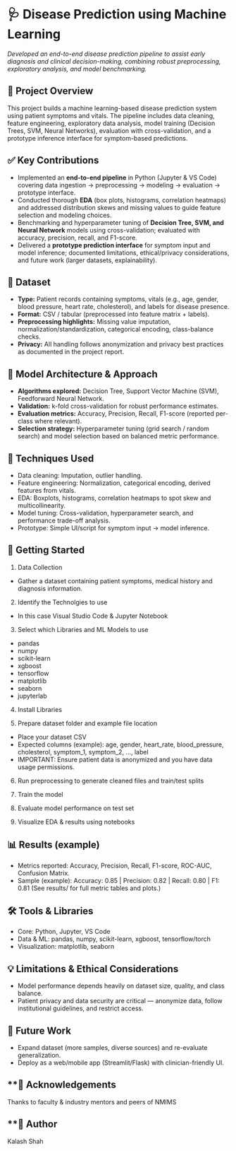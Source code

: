 # **🩺 Disease Prediction using Machine Learning**

*Developed an end-to-end disease prediction pipeline to assist early diagnosis and clinical decision-making, combining robust preprocessing, exploratory analysis, and model benchmarking.*  

## **🔎 Project Overview**
This project builds a machine learning-based disease prediction system using patient symptoms and vitals. The pipeline includes data cleaning, feature engineering, exploratory data analysis, model training (Decision Trees, SVM, Neural Networks), evaluation with cross-validation, and a prototype inference interface for symptom-based predictions.

## **✅ Key Contributions**

- Implemented an **end-to-end pipeline** in Python (Jupyter & VS Code) covering data ingestion → preprocessing → modeling → evaluation → prototype interface.  
- Conducted thorough **EDA** (box plots, histograms, correlation heatmaps) and addressed distribution skews and missing values to guide feature selection and modeling choices.  
- Benchmarking and hyperparameter tuning of **Decision Tree, SVM, and Neural Network** models using cross-validation; evaluated with accuracy, precision, recall, and F1-score.  
- Delivered a **prototype prediction interface** for symptom input and model inference; documented limitations, ethical/privacy considerations, and future work (larger datasets, explainability).

## **📂 Dataset**

- **Type:** Patient records containing symptoms, vitals (e.g., age, gender, blood pressure, heart rate, cholesterol), and labels for disease presence.  
- **Format:** CSV / tabular (preprocessed into feature matrix + labels).  
- **Preprocessing highlights:** Missing value imputation, normalization/standardization, categorical encoding, class-balance checks.  
- **Privacy:** All handling follows anonymization and privacy best practices as documented in the project report.

## **🧠 Model Architecture & Approach**
- **Algorithms explored:** Decision Tree, Support Vector Machine (SVM), Feedforward Neural Network.  
- **Validation:** k-fold cross-validation for robust performance estimates.  
- **Evaluation metrics:** Accuracy, Precision, Recall, F1-score (reported per-class where relevant).  
- **Selection strategy:** Hyperparameter tuning (grid search / random search) and model selection based on balanced metric performance.

## **🧪 Techniques Used**
- Data cleaning: Imputation, outlier handling.  
- Feature engineering: Normalization, categorical encoding, derived features from vitals.  
- EDA: Boxplots, histograms, correlation heatmaps to spot skew and multicollinearity.  
- Model tuning: Cross-validation, hyperparameter search, and performance trade-off analysis.  
- Prototype: Simple UI/script for symptom input → model inference.

## **🚀 Getting Started**

 1) Data Collection
- Gather a dataset containing patient symptoms, medical history and diagnosis information. 

 2) Identify the Technolgies to use
- In this case Visual Studio Code & Jupyter Notebook

 3) Select which Libraries and ML Models to use
- pandas
- numpy
- scikit-learn
- xgboost
- tensorflow       
- matplotlib
- seaborn
- jupyterlab

 4) Install Libraries

 5) Prepare dataset folder and example file location

- Place your dataset CSV 
- Expected columns (example): age, gender, heart_rate, blood_pressure, cholesterol, symptom_1, symptom_2, ..., label
- IMPORTANT: Ensure patient data is anonymized and you have data usage permissions.

 6) Run preprocessing to generate cleaned files and train/test splits

 7) Train the model 

 8) Evaluate model performance on test set

 9) Visualize EDA & results using notebooks

## **📊 Results (example)**

- Metrics reported: Accuracy, Precision, Recall, F1-score, ROC-AUC, Confusion Matrix.
- Sample (example): Accuracy: 0.85 | Precision: 0.82 | Recall: 0.80 | F1: 0.81
(See results/ for full metric tables and plots.)

## **🛠️ Tools & Libraries**

- Core: Python, Jupyter, VS Code
- Data & ML: pandas, numpy, scikit-learn, xgboost, tensorflow/torch
- Visualization: matplotlib, seaborn


## **💡 Limitations & Ethical Considerations**

- Model performance depends heavily on dataset size, quality, and class balance.
- Patient privacy and data security are critical — anonymize data, follow institutional guidelines, and restrict access.

## **🔭 Future Work**

- Expand dataset (more samples, diverse sources) and re-evaluate generalization.
- Deploy as a web/mobile app (Streamlit/Flask) with clinician-friendly UI.


## **🙏 Acknowledgements

Thanks to faculty & industry mentors and peers of NMIMS

## **👤 Author
Kalash Shah
